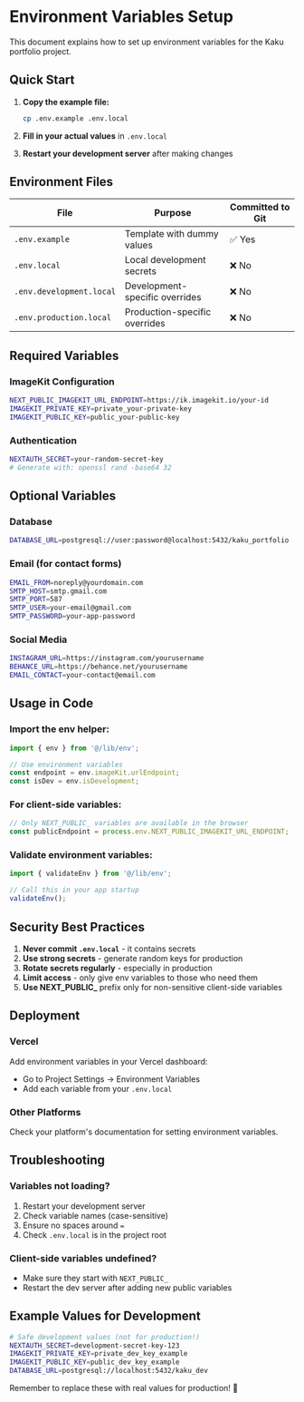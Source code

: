 # Environment Variables Setup

This document explains how to set up environment variables for the Kaku portfolio project.

## Quick Start

1. **Copy the example file:**
   ```bash
   cp .env.example .env.local
   ```

2. **Fill in your actual values** in `.env.local`

3. **Restart your development server** after making changes

## Environment Files

| File | Purpose | Committed to Git |
|------|---------|------------------|
| `.env.example` | Template with dummy values | ✅ Yes |
| `.env.local` | Local development secrets | ❌ No |
| `.env.development.local` | Development-specific overrides | ❌ No |
| `.env.production.local` | Production-specific overrides | ❌ No |

## Required Variables

### ImageKit Configuration
```bash
NEXT_PUBLIC_IMAGEKIT_URL_ENDPOINT=https://ik.imagekit.io/your-id
IMAGEKIT_PRIVATE_KEY=private_your-private-key
IMAGEKIT_PUBLIC_KEY=public_your-public-key
```

### Authentication
```bash
NEXTAUTH_SECRET=your-random-secret-key
# Generate with: openssl rand -base64 32
```

## Optional Variables

### Database
```bash
DATABASE_URL=postgresql://user:password@localhost:5432/kaku_portfolio
```

### Email (for contact forms)
```bash
EMAIL_FROM=noreply@yourdomain.com
SMTP_HOST=smtp.gmail.com
SMTP_PORT=587
SMTP_USER=your-email@gmail.com
SMTP_PASSWORD=your-app-password
```

### Social Media
```bash
INSTAGRAM_URL=https://instagram.com/yourusername
BEHANCE_URL=https://behance.net/yourusername
EMAIL_CONTACT=your-contact@email.com
```

## Usage in Code

### Import the env helper:
```typescript
import { env } from '@/lib/env';

// Use environment variables
const endpoint = env.imageKit.urlEndpoint;
const isDev = env.isDevelopment;
```

### For client-side variables:
```typescript
// Only NEXT_PUBLIC_ variables are available in the browser
const publicEndpoint = process.env.NEXT_PUBLIC_IMAGEKIT_URL_ENDPOINT;
```

### Validate environment variables:
```typescript
import { validateEnv } from '@/lib/env';

// Call this in your app startup
validateEnv();
```

## Security Best Practices

1. **Never commit `.env.local`** - it contains secrets
2. **Use strong secrets** - generate random keys for production
3. **Rotate secrets regularly** - especially in production
4. **Limit access** - only give env variables to those who need them
5. **Use NEXT_PUBLIC_** prefix only for non-sensitive client-side variables

## Deployment

### Vercel
Add environment variables in your Vercel dashboard:
- Go to Project Settings → Environment Variables
- Add each variable from your `.env.local`

### Other Platforms
Check your platform's documentation for setting environment variables.

## Troubleshooting

### Variables not loading?
1. Restart your development server
2. Check variable names (case-sensitive)
3. Ensure no spaces around `=`
4. Check `.env.local` is in the project root

### Client-side variables undefined?
- Make sure they start with `NEXT_PUBLIC_`
- Restart the dev server after adding new public variables

## Example Values for Development

```bash
# Safe development values (not for production!)
NEXTAUTH_SECRET=development-secret-key-123
IMAGEKIT_PRIVATE_KEY=private_dev_key_example
IMAGEKIT_PUBLIC_KEY=public_dev_key_example
DATABASE_URL=postgresql://localhost:5432/kaku_dev
```

Remember to replace these with real values for production! 🔐